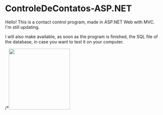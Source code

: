 # ControleDeContatos-ASP.NET
 
Hello!
This is a contact control program, made in ASP.NET Web with MVC.
I'm still updating.

I will also make available, as soon as the program is finished, the SQL file of the database, in case you want to test it on your computer.

/*<img src="https://fusionauth.io/assets/img/blogs/core-identity-considered-harmful/aspnetcore-identity-considered-harmful.png" height="200px">
